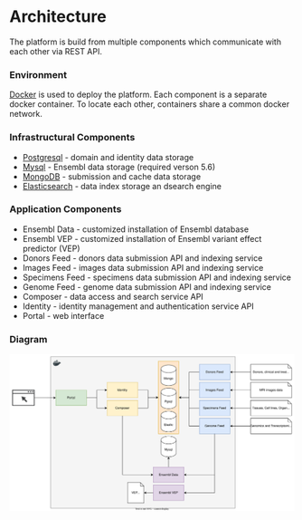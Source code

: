 # Architecture
The platform is build from multiple components which communicate with each other via REST API.

### Environment
[Docker](https://www.docker.com/) is used to deploy the platform. Each component is a separate docker container. To locate each other, containers share a common docker network.

### Infrastructural Components
- [Postgresql](https://www.postgresql.org/) - domain and identity data storage
- [Mysql](https://www.mysql.com/) - Ensembl data storage (required verson 5.6)
- [MongoDB](https://www.mongodb.com/) - submission and cache data storage
- [Elasticsearch](https://www.elastic.co/) - data index storage an dsearch engine

### Application Components
- Ensembl Data - customized installation of Ensembl database
- Ensembl VEP - customized installation of Ensembl variant effect predictor (VEP)
- Donors Feed - donors data submission API and indexing service
- Images Feed - images data submission API and indexing service
- Specimens Feed - specimens data submission API and indexing service
- Genome Feed - genome data submission API and indexing service
- Composer - data access and search service API
- Identity - identity management and authentication service API
- Portal - web interface

### Diagram
![Architecture](images/architecture.svg "Architecture")
